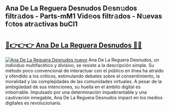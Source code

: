 ## Ana De La Reguera Desnudos D𝚎sn𝚞dos filtr𝚊dos - Parts-mM1 Vid𝚎os filtr𝚊dos - N𝚞evas f𝚘tos atr𝚊ctivas buCl1

# <h2><a href="http://mb7tgn.tromn.icu/?c=Ana+De+La+Reguera+Desnudos">🔗👉👉👉 Ana De La Reguera Desnudos 🔗🔗</a></h2>

[![Ana De La Reguera Desnudos nuevo](https://i.imgur.com/pEAQMta.gif)](http://mb7tgn.tromn.icu/?c=Ana+De+La+Reguera+Desnudos)
Ana De La Reguera Desnudos, un individuo multifacético y divisivo, se resiste a la descripción simple. Su método poco convencional de interactuar con el público en línea ha atraído y ofendido a los críticos, estimulando debates sobre el consentimiento, la moralidad y las complejidades de las comunidades virtuales. A pesar de la ambigüedad de sus intenciones, su huella en el ámbito digital es imborrable. Impulsado por una determinación inquebrantable y una cautivación innegable, Ana De La Reguera Desnudos impact en los medios digitales es revolucionario.
